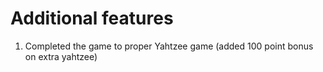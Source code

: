 # Additional features

1. Completed the game to proper Yahtzee game (added 100 point bonus on extra yahtzee)
